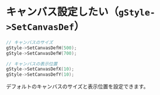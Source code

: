 # キャンバス設定したい（``gStyle->SetCanvasDef``）

```cpp
// キャンバスのサイズ
gStyle->SetCanvasDefH(500);
gStyle->SetCanvasDefW(700);

// キャンバスの表示位置
gStyle->SetCanvasDefX(10);
gStyle->SetCanvasDefY(10);
```

デフォルトのキャンバスのサイズと表示位置を設定できます。
